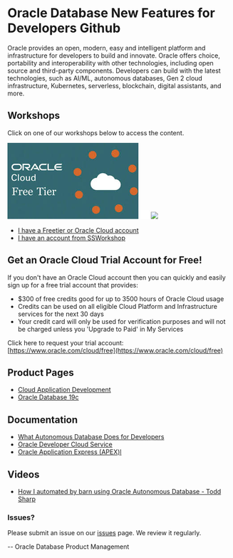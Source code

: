 # Oracle Database New Features for Developers Github


Oracle provides an open, modern, easy and intelligent platform and infrastructure for developers to build and innovate. Oracle offers choice, portability and interoperability with other technologies, including open source and third-party components. Developers can build with the latest technologies, such as AI/ML, autonomous databases, Gen 2 cloud infrastructure, Kubernetes, serverless, blockchain, digital assistants, and more.


## Workshops
Click on one of our workshops below to access the content.

[![](./images/freetier.jpeg)](https://oracle.github.io/learning-library/developer-library/new-features-for-developers/freetier/index.html)  ![](./images/transparent.png " ")  [![](./images/ssw_workshop.png)](https://oracle.github.io/learning-library/developer-library/new-features-for-developers/ssworkshop/index.html)


- [I have a Freetier or Oracle Cloud account](https://oracle.github.io/learning-library/developer-library/new-features-for-developers/freetier/index.html)
- [I have an account from SSWorkshop](https://oracle.github.io/learning-library/developer-library/new-features-for-developers/ssworkshop/index.html)


## Get an Oracle Cloud Trial Account for Free!
If you don't have an Oracle Cloud account then you can quickly and easily sign up for a free trial account that provides:
- $300 of free credits good for up to 3500 hours of Oracle Cloud usage
- Credits can be used on all eligible Cloud Platform and Infrastructure services for the next 30 days
- Your credit card will only be used for verification purposes and will not be charged unless you 'Upgrade to Paid' in My Services

Click here to request your trial account: [https://www.oracle.com/cloud/free](https://www.oracle.com/cloud/free)


## Product Pages
- [Cloud Application Development](https://www.oracle.com/au/application-development/)
- [Oracle Database 19c](https://www.oracle.com/database/)

## Documentation
- [What Autonomous Database Does for Developers](http://www.oracle.com/us/products/database/autonomous-db-for-developers-5097190.pdf)
- [Oracle Developer Cloud Service](https://docs.oracle.com/en/cloud/paas/developer-cloud/index.html)
- [Oracle Application Express (APEX)l](https://apex.oracle.com/en/)

## Videos
- [How I automated by barn using Oracle Autonomous Database - Todd Sharp](https://developer.oracle.com/?ytid=iaesH24B9zg)

### Issues?
Please submit an issue on our [issues](https://github.com/oracle/learning-library/issues) page.  We review it regularly.

-- Oracle Database Product Management
